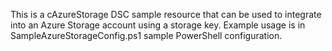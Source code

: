 This is a cAzureStorage DSC sample resource that can be used to integrate into an Azure Storage account using a storage key.
Example usage is in SampleAzureStorageConfig.ps1 sample PowerShell configuration.



